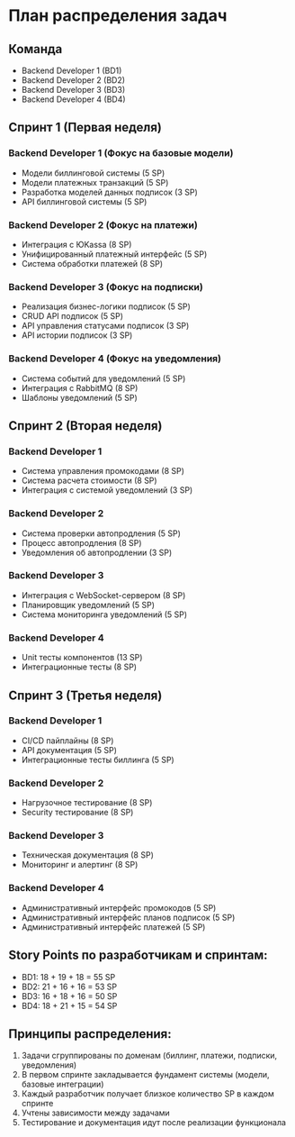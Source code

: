 # План распределения задач

## Команда
- Backend Developer 1 (BD1)
- Backend Developer 2 (BD2)
- Backend Developer 3 (BD3)
- Backend Developer 4 (BD4)

## Спринт 1 (Первая неделя)

### Backend Developer 1 (Фокус на базовые модели)
- Модели биллинговой системы (5 SP)
- Модели платежных транзакций (5 SP)
- Разработка моделей данных подписок (3 SP)
- API биллинговой системы (5 SP)

### Backend Developer 2 (Фокус на платежи)
- Интеграция с ЮKassa (8 SP)
- Унифицированный платежный интерфейс (5 SP)
- Система обработки платежей (8 SP)

### Backend Developer 3 (Фокус на подписки)
- Реализация бизнес-логики подписок (5 SP)
- CRUD API подписок (5 SP)
- API управления статусами подписок (3 SP)
- API истории подписок (3 SP)

### Backend Developer 4 (Фокус на уведомления)
- Система событий для уведомлений (5 SP)
- Интеграция с RabbitMQ (8 SP)
- Шаблоны уведомлений (5 SP)

## Спринт 2 (Вторая неделя)

### Backend Developer 1
- Система управления промокодами (8 SP)
- Система расчета стоимости (8 SP)
- Интеграция с системой уведомлений (3 SP)

### Backend Developer 2
- Система проверки автопродления (5 SP)
- Процесс автопродления (8 SP)
- Уведомления об автопродлении (3 SP)

### Backend Developer 3
- Интеграция с WebSocket-сервером (8 SP)
- Планировщик уведомлений (5 SP)
- Система мониторинга уведомлений (5 SP)

### Backend Developer 4
- Unit тесты компонентов (13 SP)
- Интеграционные тесты (8 SP)

## Спринт 3 (Третья неделя)

### Backend Developer 1
- CI/CD пайплайны (8 SP)
- API документация (5 SP)
- Интеграционные тесты биллинга (5 SP)

### Backend Developer 2
- Нагрузочное тестирование (8 SP)
- Security тестирование (8 SP)

### Backend Developer 3
- Техническая документация (8 SP)
- Мониторинг и алертинг (8 SP)

### Backend Developer 4
- Административный интерфейс промокодов (5 SP)
- Административный интерфейс планов подписок (5 SP)
- Административный интерфейс платежей (5 SP)

## Story Points по разработчикам и спринтам:
- BD1: 18 + 19 + 18 = 55 SP
- BD2: 21 + 16 + 16 = 53 SP
- BD3: 16 + 18 + 16 = 50 SP
- BD4: 18 + 21 + 15 = 54 SP

## Принципы распределения:
1. Задачи сгруппированы по доменам (биллинг, платежи, подписки, уведомления)
2. В первом спринте закладывается фундамент системы (модели, базовые интеграции)
3. Каждый разработчик получает близкое количество SP в каждом спринте
4. Учтены зависимости между задачами
5. Тестирование и документация идут после реализации функционала